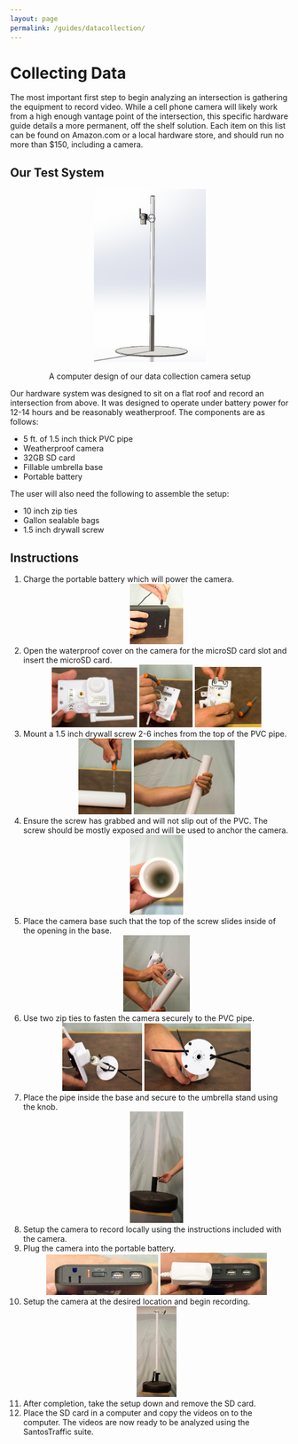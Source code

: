 ```yaml
---
layout: page
permalink: /guides/datacollection/
---
```


# Collecting Data

The most important first step to begin analyzing an intersection is gathering the equipment to record video. While a cell phone camera will likely work from a high enough vantage point of the intersection, this specific hardware guide details a more permanent, off the shelf solution. Each item on this list can be found on Amazon.com or a local hardware store, and should run no more than $150, including a camera.

## Our Test System

<center>
<img src="/img/hardware/hardware_cad.png" width="40%">
<p>A computer design of our data collection camera setup</p>
</center>

Our hardware system was designed to sit on a flat roof and record an intersection from above. It was designed to operate under battery power for 12-14 hours and be reasonably weatherproof. The components are as follows:
- 5 ft. of 1.5 inch thick PVC pipe
- Weatherproof camera
- 32GB SD card
- Fillable umbrella base
- Portable battery

The user will also need the following to assemble the setup:
- 10 inch zip ties
- Gallon sealable bags
- 1.5 inch drywall screw

## Instructions

<ol>
    <li>Charge the portable battery which will power the camera.</li>
    <center><img src="/img/hardware/hg1.jpg" width="20%"></center>
    <li>Open the waterproof cover on the camera for the microSD card slot and insert the microSD card.</li>
    <center>
        <img src="/img/hardware/hg2_a.jpg" width="32%">
        <img src="/img/hardware/hg2_b.jpg" width="20%">
        <img src="/img/hardware/hg2_c.jpg" width="25%">
    </center>
    <li>Mount a 1.5 inch drywall screw 2-6 inches from the top of the PVC pipe.</li>
    <center>
        <img src="/img/hardware/hg3_a.jpg" width="20%">
        <img src="/img/hardware/hg3_b.jpg" width="38%">
    </center>
    <li>Ensure the screw has grabbed and will not slip out of the PVC. The screw should be mostly exposed and will be used to anchor the camera.</li>
    <center><img src="/img/hardware/hg4.jpg" width="20%"></center>
    <li>Place the camera base such that the top of the screw slides inside of the opening in the base.</li>
    <center><img src="/img/hardware/hg5.jpg" width="25%"></center>
    <li>Use two zip ties to fasten the camera securely to the PVC pipe.</li>
    <center>
        <img src="/img/hardware/hg6_a.jpg" width="30%">
        <img src="/img/hardware/hg6_b.jpg" width="40%">
    </center>
    <li>Place the pipe inside the base and secure to the umbrella stand using the knob.</li>
    <center><img src="/img/hardware/hg7.jpg" width="20%"></center>
    <li>Setup the camera to record locally using the instructions included with the camera.</li>
    <li>Plug the camera into the portable battery.</li>
    <center>
        <img src="/img/hardware/hg10_a.jpg" width="42%">
        <img src="/img/hardware/hg10_b.jpg" width="40%">
    </center>
    <li>Setup the camera at the desired location and begin recording.</li>
    <center><img src="/img/hardware/hg11.jpg" width="15%"></center>
    <li>After completion, take the setup down and remove the SD card.</li>
    <li>Place the SD card in a computer and copy the videos on to the computer. The videos are now ready to be analyzed using the SantosTraffic suite.</li>
</ol>
